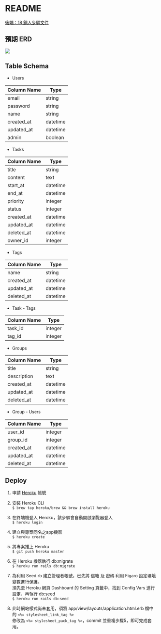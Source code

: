 # README

[後端：18 銅人步驟文件](https://github.com/5xRuby/5xtraining/blob/7b805aee936020209059c1c970562970068bed3e/backend.md)

## 預期 ERD
![](https://i.imgur.com/WTivGjh.png)


## Table Schema

* Users

| Column Name | Type     |
| ----------- | -------- |
| email       | string   |
| password    | string   |
| name        | string   |
| created_at  | datetime |
| updated_at  | datetime |
| admin       | boolean  |

* Tasks

| Column Name | Type     |
| ----------- | -------- |
| title       | string   |
| content     | text     |
| start_at    | datetime |
| end_at      | datetime |
| priority    | integer  |
| status      | integer  |
| created_at  | datetime |
| updated_at  | datetime |
| deleted_at  | datetime |
| owner_id    | integer  |

* Tags

| Column Name | Type     |
| ----------- | -------- |
| name        | string   |
| created_at  | datetime |
| updated_at  | datetime |
| deleted_at  | datetime |

* Task - Tags

| Column Name | Type     |
| ----------- | -------- |
| task_id     | integer  |
| tag_id      | integer  |

* Groups

| Column Name | Type     |
| ----------- | -------- |
| title       | string   |
| description | text     |
| created_at  | datetime |
| updated_at  | datetime |
| deleted_at  | datetime |

* Group - Users

| Column Name | Type     |
| ----------- | -------- |
| user_id     | integer  |
| group_id    | integer  |
| created_at  | datetime |
| updated_at  | datetime |
| deleted_at  | datetime |

## Deploy

1. 申請 [Heroku](https://www.heroku.com/) 帳號

2. 安裝 Heroku CLI  
`$ brew tap heroku/brew && brew install heroku`

3. 在終端機登入 Heroku，該步驟會自動開啟瀏覽器登入  
`$ heroku login`

4. 建立與專案同名之app機器  
`$ heroku create`

5. 將專案推上 Heroku  
`$ git push heroku master`

6. 在 Heroku 機器執行 db:migrate  
`$ heroku run rails db:migrate`

7. 為利用 Seed.rb 建立管理者帳號，已先將 信箱 及 密碼 利用 Figaro 設定環境變數進行保護。  
須先至 Heroku 網頁 Dashboard 的 Setting 頁籤中，找到 Config Vars 進行設定，再執行 db:seed  
`$ heroku run rails db:seed`

8. 此時網站樣式尚未套用，須將 app/view/layouts/application.html.erb 檔中的 `<%= stylesheet_link_tag %>`  
修改為 `<%= stylesheet_pack_tag %>`，commit 並重複步驟5，即可完成套用。